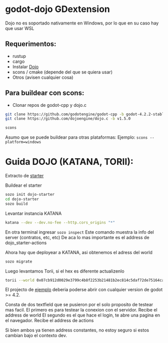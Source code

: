 # godot-dojo GDextension

Dojo no es soportado nativamente en Windows, por lo que en su caso hay que usar WSL

## Requerimentos:
- rustup
- cargo
- Instalar [Dojo](https://book.dojoengine.org/getting-started)
- scons / cmake (depende del que se quiera usar)
- Otros (avisen cualquier cosa)

## Para buildear con scons:
- Clonar repos de godot-cpp y dojo.c
```bash
git clone https://github.com/godotengine/godot-cpp -b godot-4.2.2-stable
git clone https://github.com/dojoengine/dojo.c -b v1.5.0

scons
```
Asumo que se puede buildear para otras plataformas:
Ejemplo: ``scons --platform=windows``

# Guida DOJO (KATANA, TORII):
Extracto de [starter](https://book.dojoengine.org/tutorial/dojo-starter)

Buildear el starter
```bash
sozo init dojo-starter
cd dojo-starter
sozo build
``` 
Levantar instancia KATANA
```bash
katana --dev --dev.no-fee --http.cors_origins "*"
```
En otra terminal ingresar ``sozo inspect``
Este comando muestra la info del server (contratos, etc, etc)
De aca lo mas importante es el address de dojo_starter-actions

Ahora hay que deployear a KATANA, asi obtenemos el adress del world
```bash
sozo migrate
```

Luego levantamos Torii, si el hex es diferente actualizenlo
```bash
torii --world 0x07cb912d0029e3799c4b8f2253b21481b2ec814c5daf72de75164ca82e7c42a5 --http.cors_origins "*"
```

El projecto de [ejemplo](demo) deberia poderse abrir con cualquier version de godot >= 4.2.

Consta de dos textfield que se pusieron por el solo proposito de testear mas facil.
El primero es para testear la conexion con el servidor. Recibe el address de world
El segundo es el que hace el login, te abre una pagina en el navegador. Recibe el address de actions

Si bien ambos ya tienen address constantes, no estoy seguro si estos cambian bajo el contexto dev.
